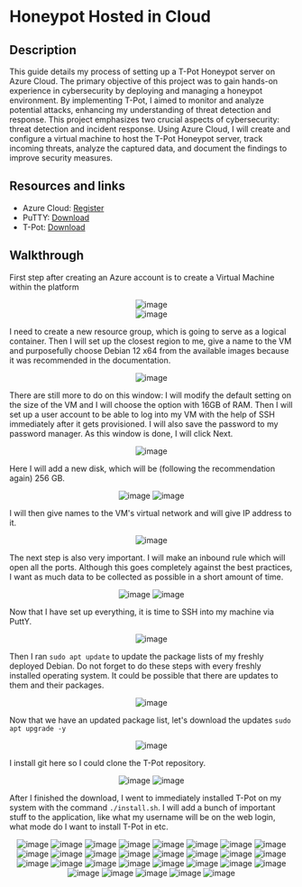 # Honeypot Hosted in Cloud

## Description
This guide details my process of setting up a T-Pot Honeypot server on Azure Cloud. The primary objective of this project was to gain hands-on experience in cybersecurity by deploying and managing a honeypot environment. By implementing T-Pot, I aimed to monitor and analyze potential attacks, enhancing my understanding of threat detection and response. This project emphasizes two crucial aspects of cybersecurity: threat detection and incident response. Using Azure Cloud, I will create and configure a virtual machine to host the T-Pot Honeypot server, track incoming threats, analyze the captured data, and document the findings to improve security measures.

## Resources and links

- Azure Cloud: [Register](https://azure.microsoft.com/en-us/free/)
- PuTTY: [Download](https://www.chiark.greenend.org.uk/~sgtatham/putty/latest.html)
- T-Pot: [Download](https://github.com/telekom-security/tpotce)

## Walkthrough
First step after creating an Azure account is to create a Virtual Machine within the platform

<div align="center">
    <img src="https://github.com/user-attachments/assets/0d7df1e2-1253-4af2-b4ce-427b33d090e9" alt="image"/>
</div>
<div align="center">
    <img src="https://github.com/user-attachments/assets/b1fbcb26-a143-4005-9cc9-e41a290368c9" alt="image"/>
</div>

I need to create a new resource group, which is going to serve as a logical container. Then I will set up the closest region to me, give a name to the VM and purposefully choose Debian 12 x64 from the available images because it was recommended in the documentation.

<div align="center">
    <img src="https://github.com/user-attachments/assets/f77bfd56-b077-4628-bb19-43438f1f78b2" alt="image"/>
</div>

There are still more to do on this window: I will modify the default setting on the size of the VM and I will choose the option with 16GB of RAM. Then I will set up a user account to be able to log into my VM with the help of SSH immediately after it gets provisioned. I will also save the password to my password manager. As this window is done, I will click Next.

<div align="center">
    <img src="https://github.com/user-attachments/assets/31404f0b-b968-4054-8424-21f0cb535437" alt="image"/>
</div>

Here I will add a new disk, which will be (following the recommendation again) 256 GB. 

<div align="center">
    <img src="https://github.com/user-attachments/assets/db34a64a-07cb-474a-954b-222c33087761" alt="image"/>
    <img src="https://github.com/user-attachments/assets/d535ed4c-138e-41cd-a26a-632c5cecea7c" alt="image"/>
</div>

I will then give names to the VM's virtual network and will give IP address to it.

<div align="center">
    <img src="https://github.com/user-attachments/assets/5a08c056-92be-47f9-b4aa-cab64f269f0a" alt="image"/>
</div>

The next step is also very important. I will make an inbound rule which will open all the ports. Although this goes completely against the best practices, I want as much data to be collected as possible in a short amount of time.

<div align="center">
    <img src="https://github.com/user-attachments/assets/2d2e74aa-d8ba-4a72-acea-187e54df285d" alt="image"/>
    <img src="https://github.com/user-attachments/assets/70e80a44-4f4b-4d6f-8d92-0a25f46fa4d7" alt="image"/>
</div>

Now that I have set up everything, it is time to SSH into my machine via PuttY.

<div align="center">
    <img src="https://github.com/user-attachments/assets/788f80e5-ec4f-4918-a8ff-7e3ea002ec0a" alt="image"/>
</div>

Then I ran `sudo apt update` to update the package lists of my freshly deployed Debian. Do not forget to do these steps with every freshly installed operating system. It could be possible that there are updates to them and their packages.

<div align="center">
    <img src="https://github.com/user-attachments/assets/96452925-9141-482c-bbd3-0fbeafb10437" alt="image"/>
</div>

Now that we have an updated package list, let's download the updates `sudo apt upgrade -y`

<div align="center">
    <img src="https://github.com/user-attachments/assets/bb9d93fb-88a9-451a-93f8-3a1bc0c97695" alt="image"/>
</div>

I install git here so I could clone the T-Pot repository.

<div align="center">
    <img src="https://github.com/user-attachments/assets/916dd84a-5a04-4a35-8893-181a0a8263de" alt="image"/>
    <img src="https://github.com/user-attachments/assets/8eb69340-5649-4cc2-a500-f18793fd5b4d" alt="image"/>
</div>

After I finished the download, I went to immediately installed T-Pot on my system with the command `./install.sh`. I will add a bunch of important stuff to the application, like what my username will be on the web login, what mode do I want to install T-Pot in etc.

<div align="center">
    <img src="https://github.com/user-attachments/assets/1719552b-7c42-42d5-956f-5020d838cf8e" alt="image"/>
    <img src="https://github.com/user-attachments/assets/a693bed9-44f8-4034-8516-1ac665086905" alt="image"/>
    <img src="https://github.com/user-attachments/assets/20a211e1-f2cb-40b3-87fb-756a4b1f5f8e" alt="image"/>
    <img src="https://github.com/user-attachments/assets/586dd264-4fc5-4732-af59-aded50d67635" alt="image"/>
    <img src="https://github.com/user-attachments/assets/31ec17df-c6f0-441c-83d7-fd58e2eb77b5" alt="image"/>
    <img src="https://github.com/user-attachments/assets/349724c9-36f6-41c6-9deb-bdb0db03a672" alt="image"/>
    <img src="https://github.com/user-attachments/assets/dc5b00fb-7035-46ac-accd-f29b554647c4" alt="image"/>
    <img src="https://github.com/user-attachments/assets/562939d9-96e1-408b-902b-b6b7badddbcb" alt="image"/>
    <img src="https://github.com/user-attachments/assets/91dcc906-05ea-4d0b-af25-3c783c0ae8fc" alt="image"/>
    <img src="https://github.com/user-attachments/assets/572f4b9f-a1eb-4b5f-8611-4b3de1126ecc" alt="image"/>
    <img src="https://github.com/user-attachments/assets/8eaa6fb4-11b2-4202-b473-761e9b3952ed" alt="image"/>
    <img src="https://github.com/user-attachments/assets/311c7162-b2b2-4acd-8bdb-301ac46e585b" alt="image"/>
    <img src="https://github.com/user-attachments/assets/281d1233-03ac-4619-871b-2b69ac180e89" alt="image"/>
    <img src="https://github.com/user-attachments/assets/dc4c15b5-7d2c-4fdf-a1ef-ccae34948c5f" alt="image"/>
    <img src="https://github.com/user-attachments/assets/f6146df1-ada7-4610-a61e-35adfe949d13" alt="image"/>
    <img src="https://github.com/user-attachments/assets/8ad79288-ba6b-47ad-8d7c-9fee9d5cb2eb" alt="image"/>
    <img src="https://github.com/user-attachments/assets/919ef9b3-3761-488d-963a-7a0579231eed" alt="image"/>
    <img src="https://github.com/user-attachments/assets/f28e9f51-9757-4978-bb77-df4e1332842e" alt="image"/>
    <img src="https://github.com/user-attachments/assets/e4b29960-2a47-4a2b-abe7-b621646b0c29" alt="image"/>
    <img src="https://github.com/user-attachments/assets/6bb85654-98e9-4c39-aade-ddbffda7a8e4" alt="image"/>
    <img src="https://github.com/user-attachments/assets/1a3256fb-fabb-404d-8e90-0a1141ccccb6" alt="image"/>
    <img src="https://github.com/user-attachments/assets/a2e15f2b-edef-4daf-97c8-03930b245b6e" alt="image"/>
    <img src="https://github.com/user-attachments/assets/59409373-ad5e-4ce8-b820-7e88218d3b9e" alt="image"/>
    <img src="https://github.com/user-attachments/assets/b497b74b-ec3a-420d-b104-2477b44d1993" alt="image"/>
    <img src="https://github.com/user-attachments/assets/c13e927f-1446-45aa-8101-261595d0112f" alt="image"/>
    <img src="https://github.com/user-attachments/assets/71cf2a7e-93d5-4066-8a9e-85c465df4ba0" alt="image"/>
    <img src="https://github.com/user-attachments/assets/ba896985-3127-410f-a1a0-f95e17622ad1" alt="image"/>
    <img src="https://github.com/user-attachments/assets/84a8c723-4e5a-41fc-92e4-ce1e11f35f26" alt="image"/>
    <img src="https://github.com/user-attachments/assets/3ab83b3a-212a-4576-85d2-749867f6d110" alt="image"/>
</div>







